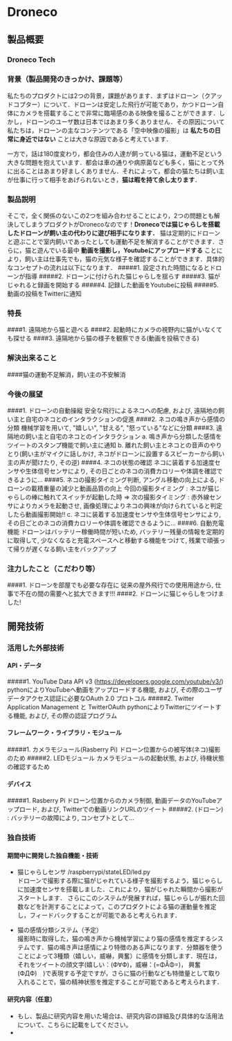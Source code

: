 # Droneco
## 製品概要
### Droneco Tech

### 背景（製品開発のきっかけ、課題等）
私たちのプロダクトには2つの背景，課題があります．まずはドローン（クアッドコプター）について．ドローンは安定した飛行が可能であり，かつドローン自体にカメラを搭載することで非常に臨場感のある映像を撮ることができます．しかし，ドローンのユーザ数は日本ではあまり多くありません．その原因について私たちは，ドローンの主なコンテンツである「空中映像の撮影」は **私たちの日常に身近ではない** ことは大きな原因であると考えています．

一方で，話は180度変わり，都会住みの人達が飼っている猫は，運動不足という大きな問題を抱えています．都会は車の通りや病原菌なども多く，猫にとって外に出ることはあまり好ましくありません．それによって，都会の猫たちは飼い主が仕事に行って相手をあげられないとき，**猫は暇を持て余し太ります**．

### 製品説明
そこで，全く関係のないこの2つを組み合わせることにより，2つの問題とも解決してしまうプロダクトがDronecoなのです！**Dronecoでは猫じゃらしを搭載したドローンが飼い主の代わりに遊び相手になります．** 猫は定期的にドローンと遊ぶことで室内飼いであったとしても運動不足を解消することができます．さらに，猫と遊んでいる最中 **動画を撮影し，Youtubeにアップロードする** ことにより，飼い主は仕事先でも，猫の元気な様子を確認することができます．具体的なコンセプトの流れは以下になります．
#####1. 設定された時間になるとドローンが指導
#####2. ドローンに付けられた猫じゃらしを揺らす
#####3. 猫がじゃれると録画を開始する
#####4. 記録した動画をYoutubeに投稿
#####5. 動画の投稿をTwitterに通知

### 特長
####1. 遠隔地から猫と遊べる
####2. 起動時にカメラの視野内に猫がいなくても探せる
####3. 遠隔地から猫の様子を観察できる(動画を投稿できる)

### 解決出来ること
####猫の運動不足解消，飼い主の不安解消

### 今後の展望
####1. ドローンの自動操縦
安全な飛行によるネコへの配慮, および, 遠隔地の飼い主と自宅のネコとのインタラクションの促進
####2. ネコの鳴き声から感情の分類
機械学習を用いて, "嬉しい", "甘える", "怒っている"などに分類
####3. 遠隔地の飼い主と自宅のネコとのインタラクション
a. 鳴き声から分類した感情をツイートのスタンプ機能で飼い主に通知
b. 離れた飼い主とネコとの音声のやりとり(飼い主がマイクに話しかけ, ネコがドローンに設置するスピーカーから飼い主の声が聞けたり, その逆)
####4. ネコの状態の確認
ネコに装着する加速度センサや生体信号センサにより, その日ごとのネコの消費カロリーや体調を確認できるように...
####5. ネコの撮影タイミング判断, アングル移動の向上による, ドローンの載積重量の減少と動画品質の向上
今回の撮影タイミング : ネコが猫じゃらしの棒に触れてスイッチが起動した時
⇒ 次の撮影タイミング : 赤外線センサによりカメラを起動させ, 画像処理によりネコの興味が向けられていると判定したら動画撮影開始!!
c. ネコに装着する加速度センサや生体信号センサにより, その日ごとのネコの消費カロリーや体調を確認できるように...
####6. 自動充電機能
ドローンはバッテリー稼働時間が短いため, バッテリー残量の情報を定期的に取得して, 少なくなると充電スペースへと移動する機能をつけて, 残業で頑張って帰りが遅くなる飼い主をバックアップ

### 注力したこと（こだわり等）
####1. ドローンを部屋でも必要な存在に
従来の屋外飛行での使用用途から, 仕事で不在の間の需要へと拡大できます!!!
####2. ドローンに猫じゃらしをつけました!

## 開発技術
### 活用した外部技術
#### API・データ
#####1. YouTube Data API v3 (https://developers.google.com/youtube/v3/)
pythonによりYouTubeへ動画をアップロードする機能, および, その際のユーザデータアクセス認証に必要なOAuth 2.0 プロトコル
#####2. Twitter Application Management と TwitterOAuth
pythonによりTwitterにツイートする機能, および, その際の認証プログラム

#### フレームワーク・ライブラリ・モジュール
#####1. カメラモジュール(Rasberry Pi)
ドローン位置からの被写体(ネコ)撮影のため
#####2. LEDモジュール
カメラモジュールの起動状態, および, 待機状態の確認するため

#### デバイス
#####1. Rasberry Pi
ドローン位置からのカメラ制御, 動画データのYouTubeアップロード, および, Twitterでの動画リンクURLのツイート
#####2. (ドローン) : バッテリーの故障により, コンセプトとして...

### 独自技術
#### 期間中に開発した独自機能・技術
* 猫じゃらしセンサ /raspberrypi/stateLED/led.py<br>
ドローンで撮影する際に猫がじゃれている様子を撮影するよう，猫じゃらしに加速度センサを搭載しました．これにより，猫がじゃれた瞬間から撮影がスタートします．
さらにこのシステムが発展すれば，猫じゃらしが振れた回数などを計測することによって，このプロダクトによる猫の運動量を推定し，フィードバックすることが可能であると考えられます．

* 猫の感情分類システム（予定）<br>
撮影時に取得した，猫の鳴き声から機械学習により猫の感情を推定するシステムです．猫の鳴き声は感情により特徴のある声になります．分類器を使うことによって3種類（嬉しい，威嚇，興奮）に感情を分類します．現在は，それをツイートの顔文字(嬉しい：(Ф∀Ф)，威嚇：(=ΦÅΦ=)， 興奮(ФДФ)　)で表現する予定ですが，さらに猫の行動なども特徴量として取り入れることで，猫の精神状態を推定することが可能であると考えられます．

#### 研究内容（任意）
* もし、製品に研究内容を用いた場合は、研究内容の詳細及び具体的な活用法について、こちらに記載をしてください。
*
